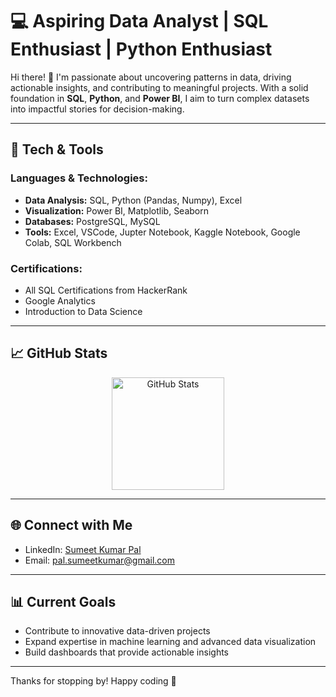 # 💻 Aspiring Data Analyst | SQL Enthusiast  | Python Enthusiast  

Hi there! 👋 I'm passionate about uncovering patterns in data, driving actionable insights, and contributing to meaningful projects. With a solid foundation in **SQL**, **Python**, and **Power BI**, I aim to turn complex datasets into impactful stories for decision-making.  

---

## 🚀 Tech & Tools  

### **Languages & Technologies:**  
- **Data Analysis:** SQL, Python (Pandas, Numpy), Excel  
- **Visualization:** Power BI, Matplotlib, Seaborn
- **Databases:** PostgreSQL, MySQL
- **Tools:** Excel, VSCode, Jupter Notebook, Kaggle Notebook, Google Colab, SQL Workbench 

### **Certifications:**  
- All SQL Certifications from HackerRank  
- Google Analytics
- Introduction to Data Science
---

## 📈 GitHub Stats  

<div align="center">
  <img height="180em" src="https://github-readme-stats.vercel.app/api?username=sumeet-016&show_icons=true&hide_border=true&theme=radical" alt="GitHub Stats"/>  
</div>

---

## 🌐 Connect with Me  
- LinkedIn: [Sumeet Kumar Pal](https://www.linkedin.com/in/palsumeet)  
- Email: [pal.sumeetkumar@gmail.com](mailto:pal.sumeetkumar@gmail.com)  

---

## 📊 Current Goals  
- Contribute to innovative data-driven projects  
- Expand expertise in machine learning and advanced data visualization  
- Build dashboards that provide actionable insights  

---

Thanks for stopping by! Happy coding 🎉  
